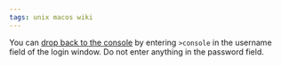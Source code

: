 ```yaml
---
tags: unix macos wiki
---
```


You can [drop back to the console](/wiki/drop_back_to_the_console) by entering `>console` in the username field of the login window. Do not enter anything in the password field.
